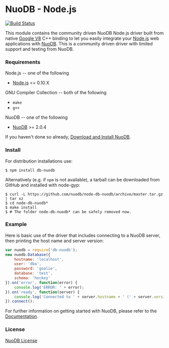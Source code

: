 # NuoDB - Node.js

[![Build Status](https://travis-ci.org/nuodb/node-db-nuodb.png?branch=master)](https://travis-ci.org/nuodb/node-db-nuodb)

This module contains the community driven NuoDB Node.js driver built from native [Google V8](https://developers.google.com/v8/) C++ binding to let you easily integrate your [Node.js](http://www.nodejs.org) web applications with [NuoDB](http://www.nuodb.com). This is a community driven driver with limited support and testing from NuoDB.

### Requirements
Node.js -- one of the following
   - [Node.js](http://www.nodejs.org>) <= 0.10.X

GNU Compiler Collection -- both of the following
   - `make`  
   - `g++`

NuoDB -- one of the following
   -  [NuoDB](http://www.nuodb.com) >= 2.0.4
   
If you haven't done so already, [Download and Install NuoDB](http://dev.nuodb.com/download-nuodb/request/download/).

### Install
For distribution installations use:

    $ npm install db-nuodb

Alternatively (e.g. if ``npm`` is not available), a tarball can be downloaded
from GitHub and installed with node-gyp:

    $ curl -L https://github.com/nuodb/node-db-nuodb/archive/master.tar.gz | tar xz
    $ cd node-db-nuodb*
    $ make install
    $ # The folder node-db-nuodb* can be safely removed now.
    
### Example
Here is basic use of the driver that includes connecting to a NuoDB server, then printing the host name and server version:

```javascript
var nuodb = require('db-nuodb');
new nuodb.Database({
    hostname: 'localhost',
    user: 'dba',
    password: 'goalie',
    database: 'test',
    schema: 'hockey'
}).on('error', function(error) {
    console.log('ERROR: ' + error);
}).on('ready', function(server) {
    console.log('Connected to ' + server.hostname + ' (' + server.version + ')');
}).connect();
```
For further information on getting started with NuoDB, please refer to the [Documentation](http://doc.nuodb.com/display/doc/).
### License

[NuoDB License](https://github.com/nuodb/node-db-nuodb/blob/master/LICENSE)

